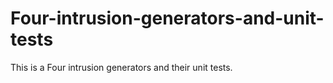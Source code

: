 # Four-intrusion-generators-and-unit-tests
This is a   Four intrusion generators and their unit tests.
